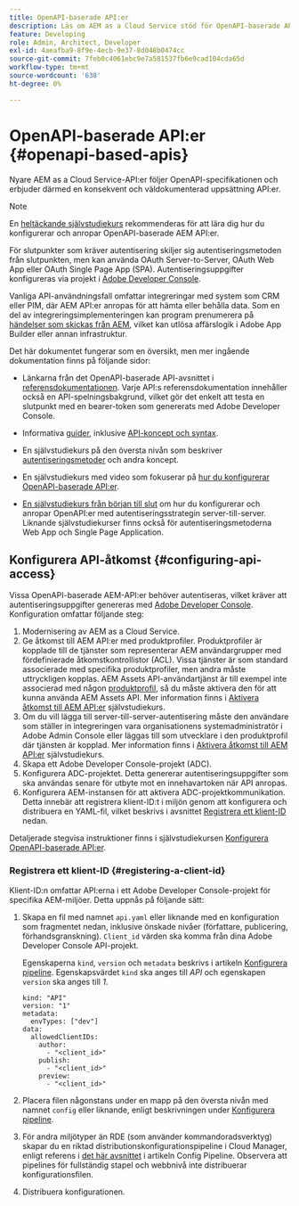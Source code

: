 ```yaml
---
title: OpenAPI-baserade API:er
description: Läs om AEM as a Cloud Service stöd för OpenAPI-baserade API:er
feature: Developing
role: Admin, Architect, Developer
exl-id: 4aeafba9-8f9e-4ecb-9e37-8d048b0474cc
source-git-commit: 7feb0c4061ebc9e7a581537fb6e9cad104cda65d
workflow-type: tm+mt
source-wordcount: '638'
ht-degree: 0%

---
```


# OpenAPI-baserade API:er {#openapi-based-apis}

Nyare AEM as a Cloud Service-API:er följer OpenAPI-specifikationen och erbjuder därmed en konsekvent och väldokumenterad uppsättning API:er.

>[!NOTE]
>
> En [heltäckande självstudiekurs](https://experienceleague.adobe.com/sv/docs/experience-manager-learn/cloud-service/aem-apis/invoke-openapi-based-aem-apis) rekommenderas för att lära dig hur du konfigurerar och anropar OpenAPI-baserade AEM API:er.

För slutpunkter som kräver autentisering skiljer sig autentiseringsmetoden från slutpunkten, men kan använda OAuth Server-to-Server, OAuth Web App eller OAuth Single Page App (SPA). Autentiseringsuppgifter konfigureras via projekt i [Adobe Developer Console](https://developer.adobe.com/developer-console/).

Vanliga API-användningsfall omfattar integreringar med system som CRM eller PIM, där AEM API:er anropas för att hämta eller behålla data. Som en del av integreringsimplementeringen kan program prenumerera på [händelser som skickas från AEM](https://experienceleague.adobe.com/sv/docs/experience-manager-learn/cloud-service/aem-eventing/overview), vilket kan utlösa affärslogik i Adobe App Builder eller annan infrastruktur.

Det här dokumentet fungerar som en översikt, men mer ingående dokumentation finns på följande sidor:

* Länkarna från det OpenAPI-baserade API-avsnittet i [referensdokumentationen](https://developer.adobe.com/experience-cloud/experience-manager-apis/). Varje API:s referensdokumentation innehåller också en API-spelningsbakgrund, vilket gör det enkelt att testa en slutpunkt med en bearer-token som genererats med Adobe Developer Console.

* Informativa [guider](https://developer.adobe.com/experience-cloud/experience-manager-apis/guides/), inklusive [API-koncept och syntax](https://developer.adobe.com/experience-cloud/experience-manager-apis/guides/how-to/).

* En självstudiekurs på den översta nivån som beskriver [autentiseringsmetoder](https://experienceleague.adobe.com/sv/docs/experience-manager-learn/cloud-service/aem-apis/openapis/overview#authentication-support) och andra koncept.

* En självstudiekurs med video som fokuserar på [hur du konfigurerar OpenAPI-baserade API:er](https://experienceleague.adobe.com/sv/docs/experience-manager-learn/cloud-service/aem-apis/openapis/setup).

* [En självstudiekurs från början till slut](https://experienceleague.adobe.com/sv/docs/experience-manager-learn/cloud-service/aem-apis/invoke-openapi-based-aem-apis) om hur du konfigurerar och anropar OpenAPI:er med autentiseringsstrategin server-till-server. Liknande självstudiekurser finns också för autentiseringsmetoderna Web App och Single Page Application.

## Konfigurera API-åtkomst {#configuring-api-access}

Vissa OpenAPI-baserade AEM-API:er behöver autentiseras, vilket kräver att autentiseringsuppgifter genereras med [Adobe Developer Console](https://developer.adobe.com/developer-console/). Konfiguration omfattar följande steg:

1. Modernisering av AEM as a Cloud Service.
1. Ge åtkomst till AEM API:er med produktprofiler. Produktprofiler är kopplade till de tjänster som representerar AEM användargrupper med fördefinierade åtkomstkontrollistor (ACL). Vissa tjänster är som standard associerade med specifika produktprofiler, men andra måste uttryckligen kopplas. AEM Assets API-användartjänst är till exempel inte associerad med någon [produktprofil](/help/onboarding/aem-cs-team-product-profiles.md#aem-product-profiles), så du måste aktivera den för att kunna använda AEM Assets API. Mer information finns i [Aktivera åtkomst till AEM API:er](https://experienceleague.adobe.com/sv/docs/experience-manager-learn/cloud-service/aem-apis/openapis/setup#enable-aem-apis-access) självstudiekurs.
1. Om du vill lägga till server-till-server-autentisering måste den användare som ställer in integreringen vara organisationens systemadministratör i Adobe Admin Console eller läggas till som utvecklare i den produktprofil där tjänsten är kopplad. Mer information finns i [Aktivera åtkomst till AEM API:er](https://experienceleague.adobe.com/sv/docs/experience-manager-learn/cloud-service/aem-apis/openapis/setup#enable-aem-apis-access) självstudiekurs.
1. Skapa ett Adobe Developer Console-projekt (ADC).
1. Konfigurera ADC-projektet. Detta genererar autentiseringsuppgifter som ska användas senare för utbyte mot en innehavartoken när API anropas.
1. Konfigurera AEM-instansen för att aktivera ADC-projektkommunikation. Detta innebär att registrera klient-ID:t i miljön genom att konfigurera och distribuera en YAML-fil, vilket beskrivs i avsnittet [Registrera ett klient-ID](#registering-a-client-id) nedan.

Detaljerade stegvisa instruktioner finns i självstudiekursen [Konfigurera OpenAPI-baserade API:er](https://experienceleague.adobe.com/sv/docs/experience-manager-learn/cloud-service/aem-apis/openapis/setup).

### Registrera ett klient-ID {#registering-a-client-id}

Klient-ID:n omfattar API:erna i ett Adobe Developer Console-projekt för specifika AEM-miljöer. Detta uppnås på följande sätt:

1. Skapa en fil med namnet `api.yaml` eller liknande med en konfiguration som fragmentet nedan, inklusive önskade nivåer (författare, publicering, förhandsgranskning). `Client_id` värden ska komma från dina Adobe Developer Console API-projekt.

   Egenskaperna `kind`, `version` och `metadata` beskrivs i artikeln [Konfigurera pipeline](/help/operations/config-pipeline.md#common-syntax). Egenskapsvärdet `kind` ska anges till *API* och egenskapen `version` ska anges till *1*.

   ```
   kind: "API"
   version: "1"
   metadata:
     envTypes: ["dev"]
   data:
     allowedClientIDs:
       author:
         - "<client_id>"
       publish:
         - "<client_id>"
       preview:
         - "<client_id>"
   ```

1. Placera filen någonstans under en mapp på den översta nivån med namnet `config` eller liknande, enligt beskrivningen under [Konfigurera pipeline](/help/operations/config-pipeline.md#folder-structure).
1. För andra miljötyper än RDE (som använder kommandoradsverktyg) skapar du en riktad distributionskonfigurationspipeline i Cloud Manager, enligt referens i [det här avsnittet](/help/operations/config-pipeline.md#creating-and-managing) i artikeln Config Pipeline. Observera att pipelines för fullständig stapel och webbnivå inte distribuerar konfigurationsfilen.
1. Distribuera konfigurationen.
